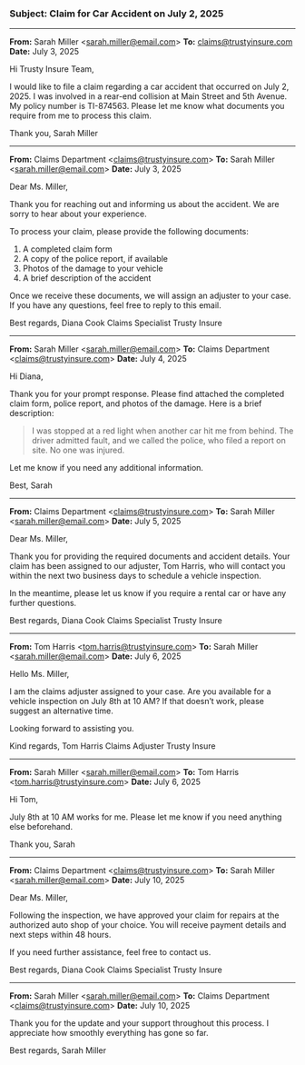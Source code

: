 ### Subject: Claim for Car Accident on July 2, 2025

---

**From:** Sarah Miller <[sarah.miller@email.com](mailto:sarah.miller@email.com)>
**To:** [claims@trustyinsure.com](mailto:claims@trustyinsure.com)
**Date:** July 3, 2025

Hi Trusty Insure Team,

I would like to file a claim regarding a car accident that occurred on July 2, 2025. I was involved in a rear-end collision at Main Street and 5th Avenue. My policy number is TI-874563.
Please let me know what documents you require from me to process this claim.

Thank you,
Sarah Miller

---

**From:** Claims Department <[claims@trustyinsure.com](mailto:claims@trustyinsure.com)>
**To:** Sarah Miller <[sarah.miller@email.com](mailto:sarah.miller@email.com)>
**Date:** July 3, 2025

Dear Ms. Miller,

Thank you for reaching out and informing us about the accident. We are sorry to hear about your experience.

To process your claim, please provide the following documents:

1. A completed claim form
2. A copy of the police report, if available
3. Photos of the damage to your vehicle
4. A brief description of the accident

Once we receive these documents, we will assign an adjuster to your case. If you have any questions, feel free to reply to this email.

Best regards,
Diana Cook
Claims Specialist
Trusty Insure

---

**From:** Sarah Miller <[sarah.miller@email.com](mailto:sarah.miller@email.com)>
**To:** Claims Department <[claims@trustyinsure.com](mailto:claims@trustyinsure.com)>
**Date:** July 4, 2025

Hi Diana,

Thank you for your prompt response.
Please find attached the completed claim form, police report, and photos of the damage. Here is a brief description:

> I was stopped at a red light when another car hit me from behind. The driver admitted fault, and we called the police, who filed a report on site. No one was injured.

Let me know if you need any additional information.

Best,
Sarah

---

**From:** Claims Department <[claims@trustyinsure.com](mailto:claims@trustyinsure.com)>
**To:** Sarah Miller <[sarah.miller@email.com](mailto:sarah.miller@email.com)>
**Date:** July 5, 2025

Dear Ms. Miller,

Thank you for providing the required documents and accident details.
Your claim has been assigned to our adjuster, Tom Harris, who will contact you within the next two business days to schedule a vehicle inspection.

In the meantime, please let us know if you require a rental car or have any further questions.

Best regards,
Diana Cook
Claims Specialist
Trusty Insure

---

**From:** Tom Harris <[tom.harris@trustyinsure.com](mailto:tom.harris@trustyinsure.com)>
**To:** Sarah Miller <[sarah.miller@email.com](mailto:sarah.miller@email.com)>
**Date:** July 6, 2025

Hello Ms. Miller,

I am the claims adjuster assigned to your case. Are you available for a vehicle inspection on July 8th at 10 AM? If that doesn’t work, please suggest an alternative time.

Looking forward to assisting you.

Kind regards,
Tom Harris
Claims Adjuster
Trusty Insure

---

**From:** Sarah Miller <[sarah.miller@email.com](mailto:sarah.miller@email.com)>
**To:** Tom Harris <[tom.harris@trustyinsure.com](mailto:tom.harris@trustyinsure.com)>
**Date:** July 6, 2025

Hi Tom,

July 8th at 10 AM works for me. Please let me know if you need anything else beforehand.

Thank you,
Sarah

---

**From:** Claims Department <[claims@trustyinsure.com](mailto:claims@trustyinsure.com)>
**To:** Sarah Miller <[sarah.miller@email.com](mailto:sarah.miller@email.com)>
**Date:** July 10, 2025

Dear Ms. Miller,

Following the inspection, we have approved your claim for repairs at the authorized auto shop of your choice.
You will receive payment details and next steps within 48 hours.

If you need further assistance, feel free to contact us.

Best regards,
Diana Cook
Claims Specialist
Trusty Insure

---

**From:** Sarah Miller <[sarah.miller@email.com](mailto:sarah.miller@email.com)>
**To:** Claims Department <[claims@trustyinsure.com](mailto:claims@trustyinsure.com)>
**Date:** July 10, 2025

Thank you for the update and your support throughout this process.
I appreciate how smoothly everything has gone so far.

Best regards,
Sarah Miller

